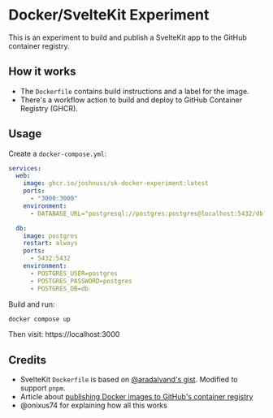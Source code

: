 # Docker/SvelteKit Experiment

This is an experiment to build and publish a SvelteKit app to the GitHub container registry.

## How it works

- The `Dockerfile` contains build instructions and a label for the image.
- There's a workflow action to build and deploy to GitHub Container Registry (GHCR).

## Usage

Create a `docker-compose.yml`:

```yaml
services:
  web:
    image: ghcr.io/joshnuss/sk-docker-experiment:latest
    ports:
      - "3000:3000"
    environment:
      - DATABASE_URL="postgresql://postgres:postgres@localhost:5432/db?schema=public"

  db:
    image: postgres
    restart: always
    ports:
      - 5432:5432
    environment:
      - POSTGRES_USER=postgres
      - POSTGRES_PASSWORD=postgres
      - POSTGRES_DB=db
```

Build and run:

```sh
docker compose up
```

Then visit: https://localhost:3000

## Credits

- SvelteKit `Dockerfile` is based on [@aradalvand's gist](https://gist.github.com/aradalvand/04b2cad14b00e5ffe8ec96a3afbb34fb). Modified to support `pnpm`.
- Article about [publishing Docker images to GitHub's container registry](https://dev.to/willvelida/pushing-container-images-to-github-container-registry-with-github-actions-1m6b)
- @onixus74 for explaining how all this works
